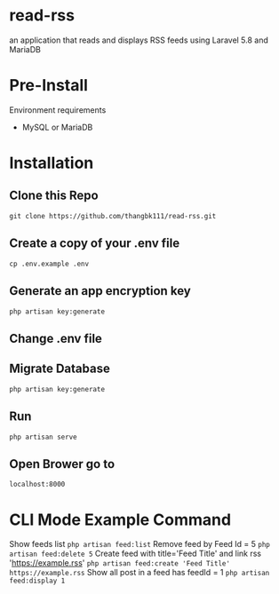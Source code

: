 # read-rss
an application that reads and displays RSS feeds using Laravel 5.8 and MariaDB


# Pre-Install
Environment requirements
- MySQL or MariaDB
# Installation

## Clone this Repo
`git clone https://github.com/thangbk111/read-rss.git`
## Create a copy of your .env file
`cp .env.example .env`
## Generate an app encryption key
`php artisan key:generate`
## Change .env file

## Migrate Database
`php artisan key:generate`
## Run
`php artisan serve`
## Open Brower go to
`localhost:8000`

# CLI Mode Example Command
Show feeds list
`php artisan feed:list`
Remove feed by Feed Id = 5
`php artisan feed:delete 5`
Create feed with title='Feed Title' and link rss 'https://example.rss'
`php artisan feed:create 'Feed Title' https://example.rss`
Show all post in a feed has feedId = 1
`php artisan feed:display 1`
